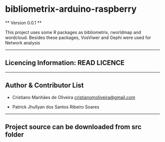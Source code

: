 # bibliometrix-arduino-raspberry

** Version 0.0.1 **

This project uses some R packages as bibliometrix, rworldmap and wordcloud. Besides these packages, VosViwer and Gephi were used for Network analysis


---

## Licencing Information: READ LICENCE
---


## Author & Contributor List

 - Cristiano Manhães de Oliveira <cristianomoliveira@gmail.com>

 - Patrick Jhullyan dos Santos Ribeiro Soares

---

Project source can be downloaded from src folder
---


